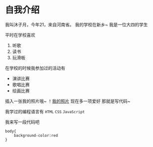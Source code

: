 # 自我介绍
我叫沐子月，今年21，来自河南省。
我的学校在新乡~ 我是一位大四的学生

平时在学校喜欢
1. 听歌
2. 读书
3. 玩滑板
   
在学校的时候我参加过的活动有
* 演讲比赛
* 歌唱比赛
* 绘画比赛

插入一张我的照片哦~
！[我的照片](111.jpg)
现在多一项爱好 那就是写代码~

我学过的编程语言有 ```HTML``` ```CSS``` ```JavaScript```

我来写一段代码吧
```
body{
    background-color:red
}

